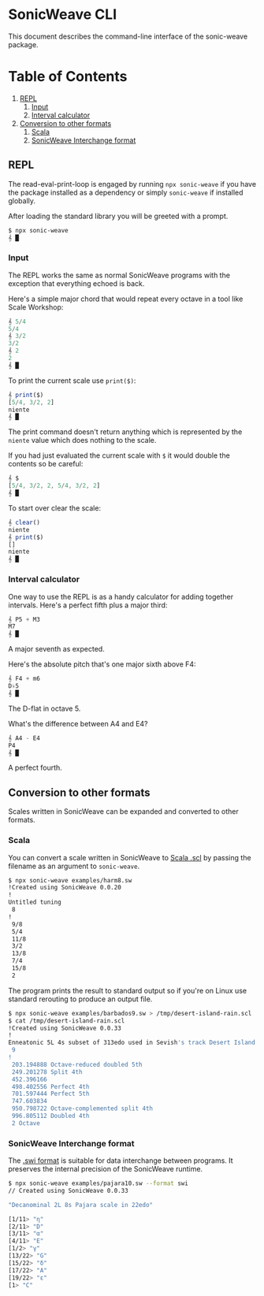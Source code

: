 # SonicWeave CLI
This document describes the command-line interface of the sonic-weave package.

# Table of Contents
1. [REPL](#repl)
    1. [Input](#input)
    2. [Interval calculator](#interval-calculator)
2. [Conversion to other formats](#conversion-to-other-formats)
    1. [Scala](#scala)
    2. [SonicWeave Interchange format](#sonicweave-interchange-format)

## REPL
The read-eval-print-loop is engaged by running `npx sonic-weave` if you have the package installed as a dependency or simply `sonic-weave` if installed globally.

After loading the standard library you will be greeted with a prompt.
```bash
$ npx sonic-weave
𝄞 █
```

### Input
The REPL works the same as normal SonicWeave programs with the exception that everything echoed is back.

Here's a simple major chord that would repeat every octave in a tool like Scale Workshop:
```js
𝄞 5/4
5/4
𝄞 3/2
3/2
𝄞 2
2
𝄞 █
```

To print the current scale use `print($)`:
```js
𝄞 print($)
[5/4, 3/2, 2]
niente
𝄞 █
```

The print command doesn't return anything which is represented by the `niente` value which does nothing to the scale.

If you had just evaluated the current scale with `$` it would double the contents so be careful:
```js
𝄞 $
[5/4, 3/2, 2, 5/4, 3/2, 2]
𝄞 █
```

To start over clear the scale:
```js
𝄞 clear()
niente
𝄞 print($)
[]
niente
𝄞 █
```

### Interval calculator
One way to use the REPL is as a handy calculator for adding together intervals. Here's a perfect fifth plus a major third:
```js
𝄞 P5 + M3
M7
𝄞 █
```
A major seventh as expected.

Here's the absolute pitch that's one major sixth above F4:
```js
𝄞 F4 + m6
D♭5
𝄞 █
```
The D-flat in octave 5.

What's the difference between A4 and E4?
```js
𝄞 A4 - E4
P4
𝄞 █
```
A perfect fourth.

## Conversion to other formats
Scales written in SonicWeave can be expanded and converted to other formats.

### Scala
You can convert a scale written in SonicWeave to [Scala .scl](https://www.huygens-fokker.org/scala/scl_format.html) by passing the filename as an argument to `sonic-weave`.
```bash
$ npx sonic-weave examples/harm8.sw
!Created using SonicWeave 0.0.20
!
Untitled tuning
 8
!
 9/8
 5/4
 11/8
 3/2
 13/8
 7/4
 15/8
 2
```

The program prints the result to standard output so if you're on Linux use standard rerouting to produce an output file.
```bash
$ npx sonic-weave examples/barbados9.sw > /tmp/desert-island-rain.scl
$ cat /tmp/desert-island-rain.scl 
!Created using SonicWeave 0.0.33
!
Enneatonic 5L 4s subset of 313edo used in Sevish's track Desert Island Rain
 9
!
 203.194888 Octave-reduced doubled 5th
 249.201278 Split 4th
 452.396166
 498.402556 Perfect 4th
 701.597444 Perfect 5th
 747.603834
 950.798722 Octave-complemented split 4th
 996.805112 Doubled 4th
 2 Octave
```

### SonicWeave Interchange format
The [.swi format](https://github.com/xenharmonic-devs/sonic-weave/blob/main/documentation/interchange.md) is suitable for data interchange between programs. It preserves the internal precision of the SonicWeave runtime.
```bash
$ npx sonic-weave examples/pajara10.sw --format swi
// Created using SonicWeave 0.0.33

"Decanominal 2L 8s Pajara scale in 22edo"

[1/11> "η"
[2/11> "D"
[3/11> "α"
[4/11> "E"
[1/2> "γ"
[13/22> "G"
[15/22> "δ"
[17/22> "A"
[19/22> "ε"
[1> "C"
```
